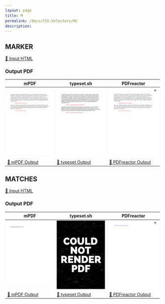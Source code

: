 ```yaml
---
layout: page
title: M
permalink: /docs/CSS-Selectors/M/
description: 
---
```




## MARKER

[📄 Input HTML](/html/CSS%20Selectors/M/marker.html)

### Output PDF

| mPDF | typeset.sh | PDFreactor |
|---------|---------|---------|
| ![mPDF Preview](mpdf__html_CSS_Selectors_M_marker.html.png) | ![typeset Preview](typeset__html_CSS_Selectors_M_marker.html.png) | ![PDFreactor Preview](pdfreactor__html_CSS_Selectors_M_marker.html.png) |
| [📕 mPDF Output](mpdf__html_CSS_Selectors_M_marker.html.pdf) | [📕 typeset Output](typeset__html_CSS_Selectors_M_marker.html.pdf) | [📕 PDFreactor Output](pdfreactor__html_CSS_Selectors_M_marker.html.pdf) |

## MATCHES

[📄 Input HTML](/html/CSS%20Selectors/M/matches.html)

### Output PDF

| mPDF | typeset.sh | PDFreactor |
|---------|---------|---------|
| ![mPDF Preview](mpdf__html_CSS_Selectors_M_matches.html.png) | ![typeset Preview](typeset__html_CSS_Selectors_M_matches.html.png) | ![PDFreactor Preview](pdfreactor__html_CSS_Selectors_M_matches.html.png) |
| [📕 mPDF Output](mpdf__html_CSS_Selectors_M_matches.html.pdf) | [📕 typeset Output](typeset__html_CSS_Selectors_M_matches.html.pdf) | [📕 PDFreactor Output](pdfreactor__html_CSS_Selectors_M_matches.html.pdf) |


